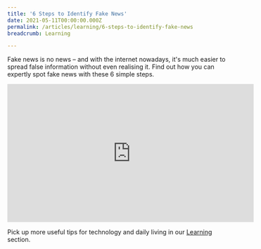 ```yaml
---
title: '6 Steps to Identify Fake News'
date: 2021-05-11T00:00:00.000Z
permalink: /articles/learning/6-steps-to-identify-fake-news
breadcrumb: Learning

---
```


Fake news is no news – and with the internet nowadays, it's much easier to spread false information without even realising it. Find out how you can expertly spot fake news with these 6 simple steps.

<iframe width="560" height="315" src="https://www.youtube.com/embed/KzQtkq3uhMA?rel=0" frameborder="0" allow="accelerometer; autoplay; clipboard-write; encrypted-media; gyroscope; picture-in-picture" allowfullscreen></iframe>

Pick up more useful tips for technology and daily living in our [Learning](../../articles/learning/) section.
